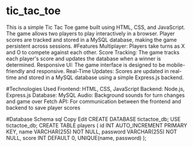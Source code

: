 # tic_tac_toe
This is a simple Tic Tac Toe game built using HTML, CSS, and JavaScript. The game allows two players to play interactively in a browser. Player scores are tracked and stored in a MySQL database, making the game persistent across sessions.
#Features
Multiplayer: Players take turns as X and O to compete against each other.
Score Tracking: The game tracks each player's score and updates the database when a winner is determined.
Responsive UI: The game interface is designed to be mobile-friendly and responsive.
Real-Time Updates: Scores are updated in real-time and stored in a MySQL database using a simple Express.js backend.

#Technologies Used
Frontend: HTML, CSS, JavaScript
Backend: Node.js, Express.js
Database: MySQL
Audio: Background sounds for turn changes and game over
Fetch API: For communication between the frontend and backend to save player scores

#Database Schema
sql
Copy
Edit
CREATE DATABASE tictactoe_db;
USE tictactoe_db;
CREATE TABLE players (
  id INT AUTO_INCREMENT PRIMARY KEY,
  name VARCHAR(255) NOT NULL,
  password VARCHAR(255) NOT NULL,
  score INT DEFAULT 0,
  UNIQUE(name, password)
);
